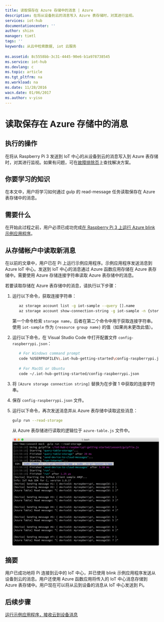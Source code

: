 ```yaml
---
title: 读取保存在 Azure 存储中的消息 | Azure
description: 在将从设备到云的消息写入 Azure 表存储时，对其进行监视。
services: iot-hub
documentationcenter: ''
author: shizn
manager: timtl
tags: ''
keywords: 从云中检索数据, iot 云服务

ms.assetid: 8c5558bb-3c31-4445-90e6-b1a978738545
ms.service: iot-hub
ms.devlang: c
ms.topic: article
ms.tgt_pltfrm: na
ms.workload: na
ms.date: 11/28/2016
wacn.date: 01/06/2017
ms.author: v-yiso
---
```


# 读取保存在 Azure 存储中的消息
## 执行的操作
在将从 Raspberry Pi 3 发送到 IoT 中心的从设备到云的消息写入到 Azure 表存储时，对其进行监视。如果有问题，可在[故障排除页](./iot-hub-raspberry-pi-kit-c-troubleshooting.md)上查找解决方案。

## 你要学习的知识
在本文中，用户将学习如何通过 gulp 的 read-message 任务读取保存在 Azure 表存储中的消息。

## 需要什么
在开始此过程之前，用户必须已成功完成[在 Raspberry Pi 3 上运行 Azure blink 示例应用程序](./iot-hub-raspberry-pi-kit-c-lesson3-run-azure-blink.md)。

## 从存储帐户中读取新消息
在以前的文章中，用户已在 Pi 上运行示例应用程序。示例应用程序发送消息到 Azure IoT 中心。发送到 IoT 中心的消息通过 Azure 函数应用存储在 Azure 表存储中。需要使用 Azure 存储连接字符串读取 Azure 表存储中的消息。

若要读取存储在 Azure 表存储中的消息，请执行以下步骤：

1. 运行以下命令，获取连接字符串：

    ```bash
       az storage account list -g iot-sample --query [].name
       az storage account show-connection-string -g iot-sample -n {storage name}
    ```

    第一个命令检索 `storage name`，后者在第二个命令中用于获取连接字符串。使用 `iot-sample` 作为 `{resource group name}` 的值（如果尚未更改此值）。
2. 运行以下命令，在 Visual Studio Code 中打开配置文件 `config-raspberrypi.json`：

    ```bash
       # For Windows command prompt
       code %USERPROFILE%\.iot-hub-getting-started\config-raspberrypi.json

       # For MacOS or Ubuntu
       code ~/.iot-hub-getting-started/config-raspberrypi.json
    ```

3. 将 `[Azure storage connection string]` 替换为在步骤 1 中获取的连接字符串。
4. 保存 `config-raspberrypi.json` 文件。
5. 运行以下命令，再次发送消息并从 Azure 表存储中读取这些消息：

    ```bash
    gulp run --read-storage
    ```

    从 Azure 表存储进行读取的逻辑位于 `azure-table.js` 文件中。

    ![gulp run --read-storage](./media/iot-hub-raspberry-pi-lessons/lesson3/gulp_read_message_c.png)  

## 摘要
用户已成功地将 Pi 连接到云中的 IoT 中心，并已使用 blink 示例应用程序发送从设备到云的消息。用户还使用 Azure 函数应用将传入的 IoT 中心消息存储到 Azure 表存储中。用户现在可以将从云到设备的消息从 IoT 中心发送到 Pi。

## 后续步骤
[运行示例应用程序，接收云到设备消息](./iot-hub-raspberry-pi-kit-c-lesson4-send-cloud-to-device-messages.md)

<!---HONumber=Mooncake_0103_2017-->